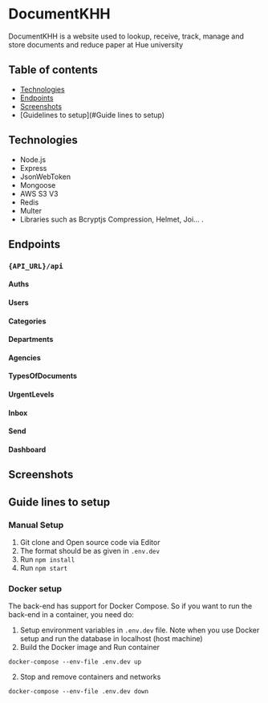 # DocumentKHH

DocumentKHH is a website used to lookup, receive, track, manage and store documents and reduce paper at Hue university

## Table of contents

- [Technologies](#technologies)
- [Endpoints](#Endpoints)
- [Screenshots](#screenshots)
- [Guidelines to setup](#Guide lines to setup)

## Technologies

- Node.js
- Express
- JsonWebToken
- Mongoose
- AWS S3 V3
- Redis
- Multer
- Libraries such as Bcryptjs Compression, Helmet, Joi...
  .

## Endpoints

### `{API_URL}/api`

#### Auths

#### Users

#### Categories

#### Departments

#### Agencies

#### TypesOfDocuments

#### UrgentLevels

#### Inbox

#### Send

#### Dashboard

## Screenshots

## Guide lines to setup

### Manual Setup

1. Git clone and Open source code via Editor
2. The format should be as given in `.env.dev`
3. Run `npm install`
4. Run `npm start`

### Docker setup

The back-end has support for Docker Compose. So if you want to run the back-end in a container, you need do:

1. Setup environment variables in `.env.dev` file. Note when you use Docker setup and run the database in localhost (host machine)
2. Build the Docker image and Run container
```
docker-compose --env-file .env.dev up
```
2. Stop and remove containers and networks
```
docker-compose --env-file .env.dev down
```
